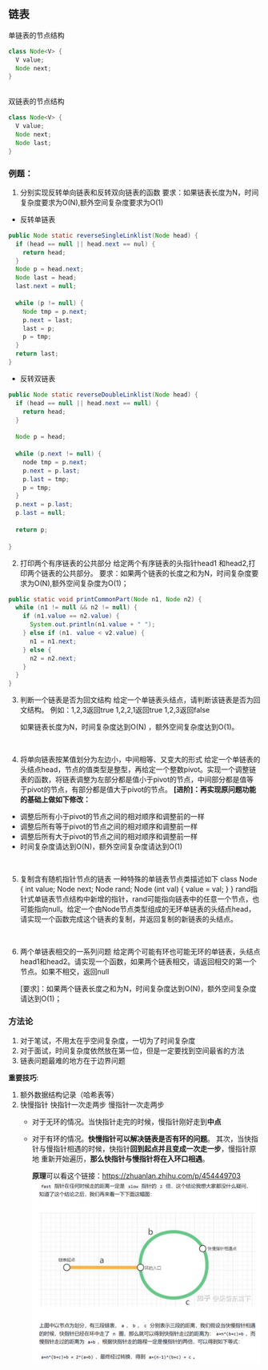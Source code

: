 ## 链表
单链表的节点结构
```java
class Node<V> {
  V value;
  Node next;
}
```
<br>
双链表的节点结构

```java
class Node<V> {
  V value;
  Node next;
  Node last;
}
```

### 例题：
1. 分别实现反转单向链表和反转双向链表的函数
   要求：如果链表长度为N，时间复杂度要求为O(N),额外空间复杂度要求为O(1)
  
- 反转单链表
```java
public Node static reverseSingleLinklist(Node head) {
  if (head == null || head.next == nul) {
    return head;
  } 
  Node p = head.next;
  Node last = head;
  last.next = null;

  while (p != null) {
    Node tmp = p.next;
    p.next = last;
    last = p;
    p = tmp;
  }
  return last;
}
```
- 反转双链表
```java
public Node static reverseDoubleLinklist(Node head) {
  if (head == null || head.next == null) {
    return head;
  }

  Node p = head;

  while (p.next != null) {
    node tmp = p.next;
    p.next = p.last;
    p.last = tmp;
    p = tmp;
  }
  p.next = p.last;
  p.last = null;

  return p;

}
```

2. 打印两个有序链表的公共部分
   给定两个有序链表的头指针head1 和head2,打印两个链表的公共部分。
   要求：如果两个链表的长度之和为N，时间复杂度要求为O(N),额外空间复杂度为O(1)；

```java
public static void printCommonPart(Node n1, Node n2) {
  while (n1 != null && n2 != null) {
    if (n1.value == n2.value) {
      System.out.println(n1.value + " ");
    } else if (n1. value < v2.value) {
      n1 = n1.next;
    } else {
      n2 = n2.next;
    }
  }
}
```
3. 判断一个链表是否为回文结构
   给定一个单链表头结点，请判断该链表是否为回文结构。
   例如：1,2,3返回true
   1,2,2,1返回true
   1,2,3返回false

   如果链表长度为N，时间复杂度达到O(N) ，额外空间复杂度达到O(1)。

<br>

4. 将单向链表按某值划分为左边小，中间相等、又变大的形式
   给定一个单链表的头结点head，节点的值类型是整型，再给定一个整数pivot。实现一个调整链表的函数，将链表调整为左部分都是值小于pivot的节点，中间部分都是值等于pivot的节点，有部分都是值大于pivot的节点。
**[进阶]：再实现原问题功能的基础上做如下修改：**
- 调整后所有小于pivot的节点之间的相对顺序和调整前的一样
- 调整后所有等于pivot的节点之间的相对顺序和调整前一样
- 调整后所有大于pivot的节点之间的相对顺序和调整前一样
- 时间复杂度请达到O(N)，额外空间复杂度请达到O(1)

<br>


5. 复制含有随机指针节点的链表
   一种特殊的单链表节点类描述如下
   class Node {
    int value;
    Node next;
    Node rand;
    Node (int val) {
      value = val;
    }
   }
   rand指针式单链表节点结构中新增的指针，rand可能指向链表中的任意一个节点，也可能指向null。给定一个由Node节点类型组成的无环单链表的头结点head，请实现一个函数完成这个链表的复制，并返回复制的新链表的头结点。

<br>


6. 两个单链表相交的一系列问题
   给定两个可能有环也可能无环的单链表，头结点head1和head2。请实现一个函数，如果两个链表相交，请返回相交的第一个节点。如果不相交，返回null

   [要求]：如果两个链表长度之和为N，时间复杂度达到O(N)，额外空间复杂度请达到O(1)； 

### 方法论
1. 对于笔试，不用太在乎空间复杂度，一切为了时间复杂度
2. 对于面试，时间复杂度依然放在第一位，但是一定要找到空间最省的方法
3. 链表问题最难的地方在于边界问题


**重要技巧**:
1. 额外数据结构记录（哈希表等）
2. 快慢指针
   快指针一次走两步
   慢指针一次走两步
   - 对于无环的情况。当快指针走完的时候，慢指针刚好走到**中点**
   - 对于有环的情况。**快慢指针可以解决链表是否有环的问题**。
      其次，当快指针与慢指针相遇的时候，快指针**回到起点并且变成一次走一步**，慢指针原地
      重新开始遍历，**那么快指针与慢指针将在入环口相遇**。

      **原理**可以看这个链接：https://zhuanlan.zhihu.com/p/454449703
      ![alt text](image-6.png)
